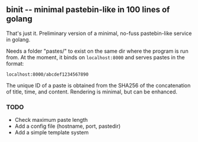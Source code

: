 ## binit -- minimal pastebin-like in 100 lines of golang

That's just it. Preliminary version of a minimal, no-fuss
pastebin-like service in golang. 

Needs a folder "pastes/" to exist on the same dir where the program is
run from. At the moment, it binds on `localhost:8000` and serves
pastes in the format:

    localhost:8000/abcdef1234567890

The unique ID of a paste is obtained from the SHA256 of the
concatenation of title, time, and content. Rendering is minimal, but
can be enhanced. 

### TODO

* Check maximum paste length
* Add a config file (hostname, port, pastedir)
* Add a simple template system
